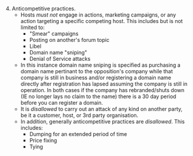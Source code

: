 4. Anticompetitive practices.
 	- Hosts *must not* engage in actions, marketing campaigns, or any action targeting a specific competing host. This includes but is not limited to:
 		* "Smear" campaigns
 		* Posting on another's forum topic
 		* Libel
 		* Domain name "sniping"
 		* Denial of Service attacks
    - In this instance domain name sniping is specified as purchasing a domain name pertinant to the opposition's company while that company is still in business and/or registering a domain name directly after registration has lapsed assuming the company is still in operation. In both cases if the company has rebranded/shuts down (IE no longer lays no claim to the name) there is a 30 day period before you can register a domain.
 	- It is *disallowed* to carry out an attack of any kind on another party, be it a customer, host, or 3rd party organisation.
 	- In addition, generally anticompetitive practices are *disallowed*. This includes:
 		- Dumping for an extended period of time
 		- Price fixing
 		- Tying  